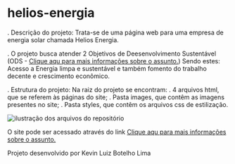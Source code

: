 # helios-energia

. Descrição do projeto:
Trata-se de uma página web para uma empresa de energia solar chamada Helios Energia.

. O projeto busca atender 2 Objetivos de Deesenvolvimento Sustentável (ODS - <a href="https://brasil.un.org/pt-br/sdgs" target="_blank">Clique aqu para mais informações sobre o assunto.</a>)
Sendo estes: Acesso a Energia limpa e sustentável e também fomento do trabalho decente e crescimento econômico.

. Estrutura do projeto:
Na raiz do projeto se encontram: 
  . 4 arquivos html, que se referem às páginas do site;
  . Pasta images, que contêm as imagens presentes no site;
  . Pasta styles, que contêm os arquivos css de estilização.

![ilustração dos arquivos do repositório](https://github.com/user-attachments/assets/e95ece71-4e4b-4703-90d9-38bb2f184504)

O site pode ser acessado através do link <a href="[https://brasil.un.org/pt-br/sdgs](https://helios-energia.vercel.app/)" target="_blank">[Clique aqu para mais informações sobre o assunto.](https://helios-energia.vercel.app/)</a>

Projeto desenvolvido por Kevin Luiz Botelho Lima
